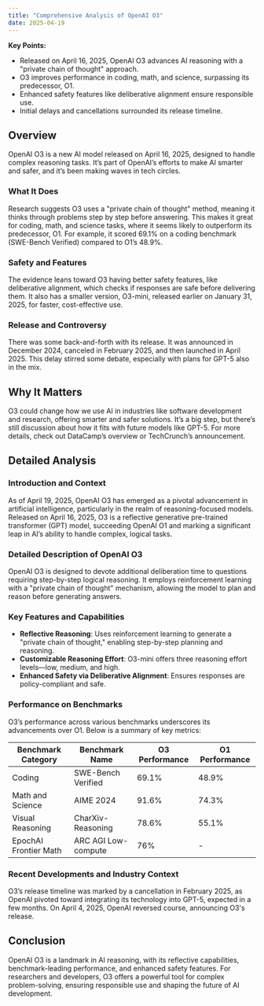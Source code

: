 ```yaml
---
title: "Comprehensive Analysis of OpenAI O3"
date: 2025-04-19
---
```



**Key Points:**

- Released on April 16, 2025, OpenAI O3 advances AI reasoning with a "private chain of thought" approach.
- O3 improves performance in coding, math, and science, surpassing its predecessor, O1.
- Enhanced safety features like deliberative alignment ensure responsible use.
- Initial delays and cancellations surrounded its release timeline.

## Overview

OpenAI O3 is a new AI model released on April 16, 2025, designed to handle complex reasoning tasks. It’s part of OpenAI’s efforts to make AI smarter and safer, and it’s been making waves in tech circles.

### What It Does

Research suggests O3 uses a "private chain of thought" method, meaning it thinks through problems step by step before answering. This makes it great for coding, math, and science tasks, where it seems likely to outperform its predecessor, O1. For example, it scored 69.1% on a coding benchmark (SWE-Bench Verified) compared to O1’s 48.9%.

### Safety and Features

The evidence leans toward O3 having better safety features, like deliberative alignment, which checks if responses are safe before delivering them. It also has a smaller version, O3-mini, released earlier on January 31, 2025, for faster, cost-effective use.

### Release and Controversy

There was some back-and-forth with its release. It was announced in December 2024, canceled in February 2025, and then launched in April 2025. This delay stirred some debate, especially with plans for GPT-5 also in the mix.

## Why It Matters

O3 could change how we use AI in industries like software development and research, offering smarter and safer solutions. It’s a big step, but there’s still discussion about how it fits with future models like GPT-5. For more details, check out DataCamp’s overview or TechCrunch’s announcement.

## Detailed Analysis

### Introduction and Context

As of April 19, 2025, OpenAI O3 has emerged as a pivotal advancement in artificial intelligence, particularly in the realm of reasoning-focused models. Released on April 16, 2025, O3 is a reflective generative pre-trained transformer (GPT) model, succeeding OpenAI O1 and marking a significant leap in AI’s ability to handle complex, logical tasks.

### Detailed Description of OpenAI O3

OpenAI O3 is designed to devote additional deliberation time to questions requiring step-by-step logical reasoning. It employs reinforcement learning with a "private chain of thought" mechanism, allowing the model to plan and reason before generating answers.

### Key Features and Capabilities

- **Reflective Reasoning**: Uses reinforcement learning to generate a "private chain of thought," enabling step-by-step planning and reasoning.
- **Customizable Reasoning Effort**: O3-mini offers three reasoning effort levels—low, medium, and high.
- **Enhanced Safety via Deliberative Alignment**: Ensures responses are policy-compliant and safe.

### Performance on Benchmarks

O3’s performance across various benchmarks underscores its advancements over O1. Below is a summary of key metrics:

| Benchmark Category       | Benchmark Name              | O3 Performance | O1 Performance |
|--------------------------|-----------------------------|----------------|----------------|
| Coding                   | SWE-Bench Verified          | 69.1%          | 48.9%          |
| Math and Science         | AIME 2024                   | 91.6%          | 74.3%          |
| Visual Reasoning         | CharXiv-Reasoning           | 78.6%          | 55.1%          |
| EpochAI Frontier Math    | ARC AGI Low-compute         | 76%            | -              |

### Recent Developments and Industry Context

O3’s release timeline was marked by a cancellation in February 2025, as OpenAI pivoted toward integrating its technology into GPT-5, expected in a few months. On April 4, 2025, OpenAI reversed course, announcing O3's release.

## Conclusion

OpenAI O3 is a landmark in AI reasoning, with its reflective capabilities, benchmark-leading performance, and enhanced safety features. For researchers and developers, O3 offers a powerful tool for complex problem-solving, ensuring responsible use and shaping the future of AI development.
